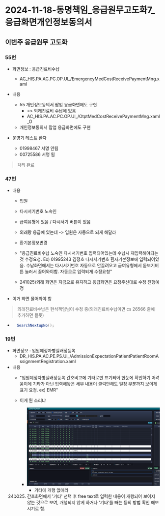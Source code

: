 
# 2024-11-18-동명책임_응급원무고도화7_응급화면개인정보동의서
## 이번주 응급원무 고도화
### 55번
- 화면정보 : 응급진료비수납
    - AC_HIS.PA.AC.PC.OP.UI_/EmergencyMedCostReceivePaymentMng.xaml
- 내용
    - 55  개인정보동의서 팝업 응급화면에도 구현
        - => 외래진료비 수납에 있음
        - AC_HIS.PA.AC.PC.OP.UI_/OtptMedCostReceivePaymentMng.xaml_O
    - 개인정보동의서 팝업 응급화면에도 구현


- 운영기 테스트 환자
    - 01998467 서명 안됨
    - 00725586 서명 됨

> 처리 완료









### 47번
- 내용
    - 입원
    - 다시서기번호 노숙인
    - 급여유형에 있음 / 다시서기 버튼이 있음
    
    - 외래랑 응급에 있는데 -> 입원은 자동으로 되게 해달라
     
    - 환기본정보변경

    - "응급진료비수납
    노숙인 다시서기번호 입력되어있는데 수납시 재입력해야되는것 수정요청.
    Ex) 01995243 김정호
    다시서기번호 환자기본정보에 입력되어있음. 수납화면에서는 다시서기번호 자동으로 안끌려오고 급여유형에서 돋보기버튼 눌러서 끌어와야함. 자동으로 입력되게 수정요청"
    - 241025)외래 화면은 지금으로 유지하고 응급화면은 요청주신대로 수정 진행예정
    
- 이거 화면 물어봐야 함    

> 외래진료비수납은 현석책임님이 수정 중(외래진료비수납이면 cs 26566 줄에 추가하면 될듯)
- ```cs
    SearchNextupNo();
    ```



### 19번
- 화면정보 : 입원예정자병실배정등록
    - DR_HIS.PA.AC.PE.PS.UI_/AdmissionExpectationPatientPatientRoomAssignmentRegistration.xaml
- 내용
    - "입원예정자병실배정등록
    간호비고에 기타로만 표기되어 한눈에 확인하기 어려움이에 기타가 아닌 입력해놓은 세부 내용이 클릭안해도 일정 부분까지 보이게 표기 요청.  ex) EMR"
    
    - 이게 뭔 소리냐

        - ![alt text](image.png)
            - 기타에 개행 없애라


    - 241025) 간호화면에서 '기타' 선택 후 free text로 입력한 내용이 개행되어 보이지 않는 것으로 보여, 개행되지 않게 하거나 '기타'를 빼는 등의 방법 확인 해보시기로 함.
    
    
